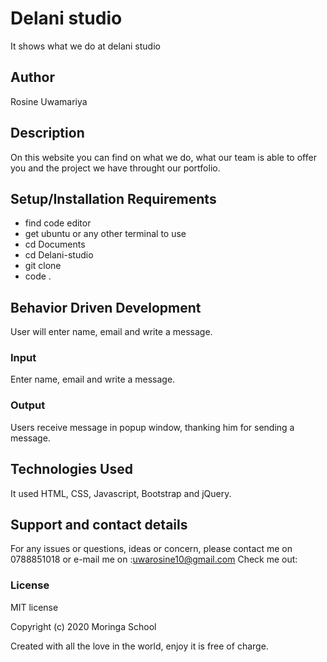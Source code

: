 # Delani studio

It shows what we do at delani studio

## Author

Rosine Uwamariya

## Description

On this website you can find on what we do, what our team is able to offer you and the project we have throught our portfolio.

## Setup/Installation Requirements

* find code editor
* get ubuntu or any other terminal to use
* cd Documents
* cd Delani-studio
* git clone
* code .

## Behavior Driven Development

User will enter name, email and write a message.

### Input

Enter name, email and write a message.

### Output

Users receive message in popup window, thanking him for sending a message.

## Technologies Used

It used HTML, CSS, Javascript, Bootstrap and jQuery.

## Support and contact details

For any issues or questions, ideas or concern, please contact me on 0788851018 or e-mail me on :uwarosine10@gmail.com
Check me out: 

### License

MIT license

Copyright (c) 2020 Moringa School

Created with all the love in the world, enjoy it is free of charge.